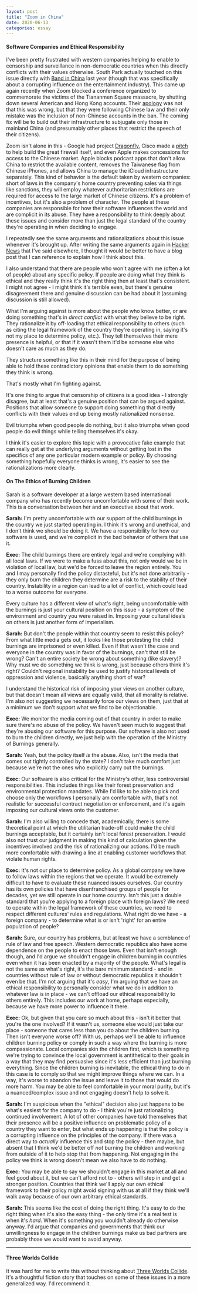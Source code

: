 ```yaml
---
layout: post
title: "Zoom in China"
date: 2020-06-13
categories: essay
---
```


#### Software Companies and Ethical Responsibility

I've been pretty frustrated with western companies helping to enable to censorship and surveillance in non-democratic countries when this directly conflicts with their values otherwise. South Park actually touched on this issue directly with [Band in China][Band in China] last year (though that was specifically about a corrupting influence on the entertainment industry). This came up again recently when Zoom blocked a conference organized to commemorate the victims of the Tiananmen Square massacre, by shutting down several American and Hong Kong accounts. Their [apology][NPR Zoom] was not that this was wrong, but that they were following Chinese law and their only mistake was the inclusion of non-Chinese accounts in the ban. The coming fix will be to build out their infrastructure to subjugate only those in mainland China (and presumably other places that restrict the speech of their citizens). 

Zoom isn't alone in this - Google had project [Dragonfly][Dragonfly], Cisco made a [pitch][Cisco Pitch] to help build the great firewall itself, and even Apple makes concessions for access to the Chinese market. Apple blocks podcast apps that don't allow China to restrict the available content, removes the Taiwanese flag from Chinese iPhones, and allows China to manage the iCloud infrastructure separately. This kind of behavior is the default taken by western companies: short of laws in the company's home country preventing sales via things like sanctions, they will employ whatever authoritarian restrictions are required for access to the large market of Chinese citizens. It's a problem of incentives, but it's also a problem of character. The people at these companies are responsible for how their software influences the world and are complicit in its abuse. They have a responsibility to think deeply about these issues and consider more than just the legal standard of the country they're operating in when deciding to engage.

I repeatedly see the same arguments and rationalizations about this issue whenever it's brought up. After writing the same arguments again in [Hacker News][HN Zoom] that I've said elsewhere, I thought it would be better to have a blog post that I can reference to explain how I think about this.

I also understand that there are people who won't agree with me (often a lot of people) about any specific policy. If people are doing what they think is ethical and they really think it's the right thing then at least that's consistent. I might not agree - I might think it's terrible even, but there's genuine disagreement there and genuine discussion can be had about it (assuming discussion is still allowed).

What I'm arguing against is more about the people who know better, or are doing something that's in *direct conflict* with what they believe to be right. They rationalize it by off-loading that ethical responsibility to others (such as citing the legal framework of the country they're operating in, saying it's not my place to determine policy, etc.). They tell themselves their mere presence is helpful, or that if it wasn't them it'd be someone else who doesn't care as much as they do.

They structure something like this in their mind for the purpose of being able to hold these contradictory opinions that enable them to do something they think is wrong.

That's mostly what I'm fighting against.

It's one thing to argue that censorship of citizens is a good idea - I strongly disagree, but at least that's a genuine position that can be argued against. Positions that allow someone to support doing something that directly conflicts with their values end up being mostly rationalized nonsense.

Evil triumphs when good people do nothing, but it also triumphs when good people do evil things while telling themselves it's okay.

I think it's easier to explore this topic with a provocative fake example that can really get at the underlying arguments without getting lost in the specifics of any one particular modern example or policy. By choosing something hopefully everyone thinks is wrong, it's easier to see the rationalizations more clearly.

#### On The Ethics of Burning Children

Sarah is a software developer at a large western based international company who has recently become uncomfortable with some of their work. This is a conversation between her and an executive about that work.

**Sarah:** I'm pretty uncomfortable with our support of the child burnings in the country we just started operating in. I think it's wrong and unethical, and I don't think we should be doing it. We have a responsibility for how our software is used, and we're complicit in the bad behavior of others that use it.

**Exec:** The child burnings there are entirely legal and we're complying with all local laws. If we were to make a fuss about this, not only would we be in violation of local law, but we'd be forced to leave the region entirely. You and I may personally find the policy distasteful, but it's not done arbitrarily - they only burn the children they determine are a risk to the stability of their country. Instability in a region can lead to a lot of conflict, which could lead to a worse outcome for everyone.

Every culture has a different view of what's right, being uncomfortable with the burnings is just your cultural position on this issue - a symptom of the environment and country you were raised in. Imposing your cultural ideals on others is just another form of imperialism.

**Sarah:** But don't the people within that country seem to resist this policy? From what little media gets out, it looks like those protesting the child burnings are imprisoned or even killed. Even if that wasn't the case and everyone in the country was in favor of the burnings, can't that still be wrong? Can't an entire society be wrong about something (like slavery)? Why must we do something we think is wrong, just because others think it's right? Couldn't regional instability be used to justify historical levels of oppression and violence, basically anything short of war? 

I understand the historical risk of imposing your views on another culture, but that doesn't mean all views are equally valid, that all morality is relative. I'm also not suggesting we necessarily force our views on them, just that at a minimum we don't support what we find to be objectionable.

**Exec:** We monitor the media coming out of that country in order to make sure there's no abuse of the policy. We haven't seen much to suggest that they're abusing our software for this purpose. Our software is also not used to burn the children directly, we just help with the operation of the Ministry of Burnings generally. 

**Sarah:** Yeah, but the policy itself *is* the abuse. Also, isn't the media that comes out tightly controlled by the state? I don't take much comfort just because we're not the ones who explicitly carry out the burnings.

**Exec:** Our software is also critical for the Ministry's other, less controversial responsibilities. This includes things like their forest preservation and environmental protection mandates. While I'd like to be able to pick and choose only the workflows I personally am comfortable with, that's not realistic for successful contract negotiation or enforcement, and it's again imposing our cultural views onto the customer.

**Sarah:** I'm also willing to concede that, academically, there is some theoretical point at which the utilitarian trade-off could make the child burnings acceptable, but it certainly isn't local forest preservation. I would also not trust our judgment in making this kind of calculation given the incentives involved and the risk of rationalizing our actions. I'd be much more comfortable with drawing a line at enabling customer workflows that violate human rights.

**Exec:** It's not our place to determine policy. As a global company we have to follow laws within the regions that we operate. It would be extremely difficult to have to evaluate these nuanced issues ourselves. Our country has its own policies that have disenfranchised groups of people for decades, yet we still operate in our home country. Isn't this just a double standard that you're applying to a foreign place with foreign laws? We need to operate within the legal framework of these countries, we need to respect different cultures' rules and regulations. What right do we have - a foreign company - to determine what is or isn't 'right' for an entire population of people?

**Sarah:** Sure, our country has problems, but at least we have a semblance of rule of law and free speech. Western democratic republics also have some dependence on the people to enact those laws. Even that isn't enough though, and I'd argue we shouldn't engage in children burning in countries even when it has been enacted by a majority of the people. What's legal is not the same as what's right, it's the bare minimum standard - and in countries without rule of law or without democratic republics it shouldn't even be that. I'm not arguing that it's *easy*, I'm arguing that we have an ethical responsibility to personally consider what we do in addition to whatever law is in place - we can't offload our ethical responsibility to others entirely. This includes our work at home, perhaps especially, because we have more power to influence it there.

**Exec:** Ok, but given that you care so much about this - isn't it better that you're the one involved? If it wasn't us, someone else would just take our place - someone that cares less than you do about the children burning. Then isn't everyone worse off? With us, perhaps we'll be able to influence children burning policy or comply in such a way where the burning is more compassionate. Local companies skin the children first, which is something we're trying to convince the local government is antithetical to their goals in a way that they may find persuasive since it's less efficient than just burning everything. Since the children burning is inevitable, the ethical thing to do in this case is to comply so that we might improve things where we can. In a way, it's worse to abandon the issue and leave it to those that would do more harm. You may be able to feel comfortable in your moral purity, but it's a nuanced/complex issue and not engaging doesn't help to solve it.

**Sarah:** I'm suspicious when the "ethical" decision also just happens to be what's easiest for the company to do - I think you're just rationalizing continued involvement. A lot of other companies have told themselves that their presence will be a positive influence on problematic policy of a country they want to enter, but what ends up happening is that the policy is a corrupting influence on the principles of the company. If there was a direct way to *actually* influence this and stop the policy - then maybe, but absent that I think we'd be better off *not* burning the children and working from outside of it to help stop that from happening. Not engaging in the policy we think is wrong doesn't mean we also have to do nothing.

**Exec:** You may be able to say we shouldn't engage in this market at all and feel good about it, but we can't afford not to - others will step in and get a stronger position. Countries that think we'll apply our own ethical framework to their policy might avoid signing with us at all if they think we'll walk away because of our own arbitrary ethical standards.

**Sarah:** This seems like the cost of doing the right thing. It's easy to do the right thing when it's also the easy thing - the only time it's a real test is when it's *hard*. When it's something you wouldn't already do otherwise anyway. I'd argue that companies and governments that think our unwillingness to engage in the children burnings make us bad partners are probably those we would want to avoid anyway.

---

#### Three Worlds Collide
It was hard for me to write this without thinking about [Three Worlds Collide][Three Worlds Collide]. It's a thoughtful fiction story that touches on some of these issues in a more generalized way. I'd recommend it.

[Band in China]: https://en.wikipedia.org/wiki/Band_in_China
[HN Zoom]: https://news.ycombinator.com/item?id=23506580
[NPR Zoom]: https://www.npr.org/2020/06/12/876351501/zoom-acknowledges-it-suspended-activists-accounts-at-china-s-request
[Three Worlds Collide]: https://www.lesswrong.com/posts/HawFh7RvDM4RyoJ2d/three-worlds-collide-0-8
[Dragonfly]: https://en.wikipedia.org/wiki/Dragonfly_(search_engine)
[Cisco Pitch]: https://www.wired.com/2008/05/leaked-cisco-do/